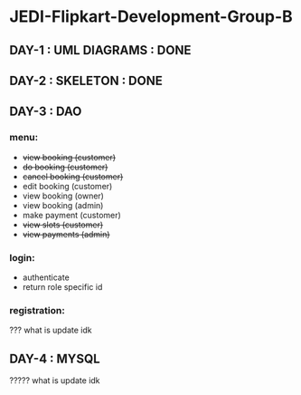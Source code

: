 # JEDI-Flipkart-Development-Group-B

## DAY-1 : UML DIAGRAMS : DONE

## DAY-2 : SKELETON : DONE

## DAY-3 : DAO

### menu:

- ~~view booking (customer)~~
- ~~do booking (customer)~~
- ~~cancel booking (customer)~~
- edit booking (customer)
- view booking (owner)
- view booking (admin)
- make payment (customer)
- ~~view slots (customer)~~
- ~~view payments (admin)~~

### login:

- authenticate
- return role specific id

### registration:

??? what is update idk

## DAY-4 : MYSQL

????? what is update idk
